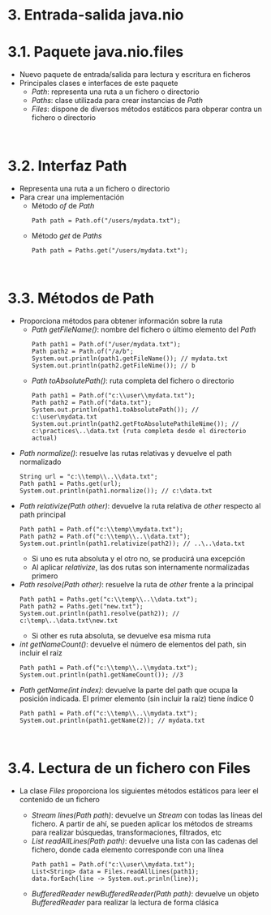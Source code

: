 # 3. Entrada-salida java.nio

# 3.1. Paquete java.nio.files

- Nuevo paquete de entrada/salida para lectura y escritura en ficheros
- Principales clases e interfaces de este paquete
  - _Path_: representa una ruta a un fichero o directorio
  - _Paths_: clase utilizada para crear instancias de _Path_
  - _Files_: dispone de diversos métodos estáticos para obperar contra un fichero o directorio

<br>

# 3.2. Interfaz Path

- Representa una ruta a un fichero o directorio
- Para crear una implementación
  - Método _of_ de _Path_
    ```
    Path path = Path.of("/users/mydata.txt");
    ```
  - Método _get_ de _Paths_
    ```
    Path path = Paths.get("/users/mydata.txt");
    ```

<br>

# 3.3. Métodos de Path

- Proporciona métodos para obtener información sobre la ruta
  - _Path getFileName()_: nombre del fichero o último elemento del _Path_
    ```
    Path path1 = Path.of("/user/mydata.txt");
    Path path2 = Path.of("/a/b";
    System.out.println(path1.getFileName()); // mydata.txt
    System.out.println(path2.getFileNime()); // b
    ```
  - _Path toAbsolutePath()_: ruta completa del fichero o directorio
    ```
    Path path1 = Path.of("c:\\user\\mydata.txt");
    Path path2 = Path.of("data.txt");
    System.out.println(path1.toAbsolutePath()); // c:\user\mydata.txt
    System.out.println(path2.getFtoAbsolutePathileNime()); // c:\practices\..\data.txt (ruta completa desde el directorio actual)
    ```
- _Path normalize()_: resuelve las rutas relativas y devuelve el path normalizado
  ```
  String url = "c:\\temp\\..\\data.txt";
  Path path1 = Paths.get(url);
  System.out.println(path1.normalize()); // c:\data.txt
  ```
- _Path relativize(Path other)_: devuelve la ruta relativa de _other_ respecto al path principal
  ```
  Path path1 = Path.of("c:\\temp\\mydata.txt");
  Path path2 = Path.of("c:\\temp\\..\\data.txt");
  System.out.println(path1.relativize(path2)); // ..\..\data.txt
  ```
  - Si uno es ruta absoluta y el otro no, se producirá una excepción
  - Al aplicar _relativize_, las dos rutas son internamente normalizadas primero
- _Path resolve(Path other)_: resuelve la ruta de _other_ frente a la principal
  ```
  Path path1 = Paths.get("c:\\temp\\..\\data.txt");
  Path path2 = Paths.get("new.txt");
  System.out.println(path1.resolve(path2)); // c:\temp\..\data.txt\new.txt
  ```
  - Si other es ruta absoluta, se devuelve esa misma ruta
- _int getNameCount()_: devuelve el número de elementos del path, sin incluir el raíz
  ```
  Path path1 = Path.of("c:\\temp\\..\\mydata.txt");
  System.out.println(path1.getNameCount()); //3
  ```
- _Path getName(int index)_: devuelve la parte del path que ocupa la posición indicada. El primer elemento (sin incluir la raíz) tiene índice 0
  ```
  Path path1 = Path.of("c:\\temp\\..\\mydata.txt");
  System.out.println(path1.getName(2)); // mydata.txt
  ```

<br>

# 3.4. Lectura de un fichero con Files

- La clase _Files_ proporciona los siguientes métodos estáticos para leer el contenido de un fichero

  - _Stream<String> lines(Path path)_: devuelve un _Stream_ con todas las líneas del fichero. A partir de ahí, se pueden aplicar los métodos de streams para realizar búsquedas, transformaciones, filtrados, etc
  - _List<String> readAllLines(Path path)_: devuelve una lista con las cadenas del fichero, donde cada elemento corresponde con una línea
    ```
    Path path1 = Path.of("c:\\user\\mydata.txt");
    List<String> data = Files.readAllLines(path1);
    data.forEach(line -> System.out.prinln(line));
    ```
  - _BufferedReader newBufferedReader(Path path)_: devuelve un objeto _BufferedReader_ para realizar la lectura de forma clásica
